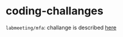 # coding-challanges

`labmeeting/mfa`: challange is described [here](https://adventofcode.com/2016/day/8)
